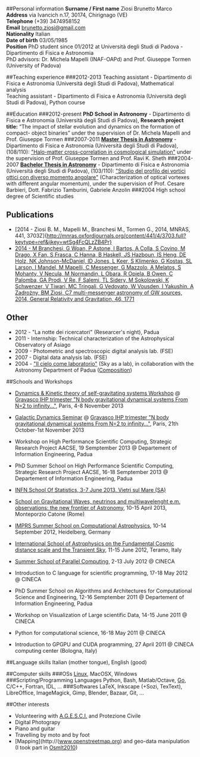 <!-- 
.. link: 
.. description: 
.. tags: personal, phd, work
.. date: 2013/08/16 23:40:58
.. title: Curriculum vitae
.. slug: curriculum-vitae
-->

##Personal information
**Surname / First name** Ziosi Brunetto Marco    
**Address** via Ivancich n.17, 30174, Chirignago (VE)    
**Telephone** (+39) 3474958152    
**Email** brunetto.ziosi@gmail.com    
**Nationality** Italian    
**Date of birth** 03/05/1985    
**Position** PhD student since 01/2012 at Università degli Studi di Padova - Dipartimento di Fisica e Astronomia    
PhD advisors: Dr. Michela Mapelli (INAF-OAPd) and Prof. Giuseppe Tormen (University of Padova)

##Teaching experience
###2012-2013
Teaching assistant - Dipartimento di Fisica e Astronomia (Università degli Studi di Padova), Mathematical
analysis    
Teaching assistant - Dipartimento di Fisica e Astronomia (Università degli Studi di Padova), Python
course    

##Education
###2012-present 
**PhD School in Astronomy** - Dipartimento di Fisica e Astronomia (Università degli Studi di Padova),
**Research project title:** “The impact of stellar evolution and dynamics on the formation of compact-
object binaries” under the supervision of Dr. Michela Mapelli and Prof. Giuseppe Tormen
###2007-2011
[**Master Thesis in Astronomy**](research/master.html) - Dipartimento di Fisica e Astronomia (Università degli Studi di Padova),
(108/110): ["Halo-matter cross-correlation in cosmological simulation"](../files/masterThesis.pdf) under the supervision of
Prof. Giuseppe Tormen and Prof. Ravi K. Sheth
###2004-2007
[**Bachelor Thesis in Astronomy**](research/bachelor.html) - Dipartimento di Fisica e Astronomia (Università degli Studi di Padova),
(103/110): ["Studio del profilo dei vortici ottici con diverso momento angolare"](../files/bachelorThesis.pdf) (Characterization of
optical vortexes with different angular momentum), under the supervision of Prof. Cesare Barbieri, Dott.
Fabrizio Tamburini, Gabriele Anzolin
###2004
High school degree of Scientific studies


## Publications

* [2014 - Ziosi B. M., Mapelli M., Branchesi M., Tormen G., 2014, MNRAS, 441, 3703Z]{http://mnras.oxfordjournals.org/content/441/4/3703.full?keytype=ref&ijkey=wtSg4FcQLzZB4Pr}
* [2014 - M Branchesi, G Woan, P Astone, I Bartos, A Colla, S Covino, M Drago, X Fan, S Frasca, C Hanna, B Haskell, JS Hazboun, IS Heng, DE Holz, NK Johnson-McDaniel, ID Jones, L Keer, S Klimenko, G Kostas, SL Larson, I Mandel, M Mapelli, C Messenger, G Mazzolo, A Melatos, S Mohanty, V Necula, M Normandin, L Obara, R Opiela, B Owen, C Palomba, GA Prodi, V Re, F Salemi, TL Sidery, M Sokolowski, K Schwenzer, V Tiwari, MC Tringali, G Vedovato, W Vousden, I Yakushin, A Zadrożny, BM Ziosi, C7 multi-messenger astronomy of GW sources, 2014, General Relativity and Gravitation, 46, 1771](http://link.springer.com/article/10.1007/s10714-014-1771-6)


## Other

* 2012 - "La notte dei ricercatori" (Researcer's night), Padua
* 2011 - Internship: Technical characterization of the Astrophysical Observatory of Asiago
* 2009 - Photometric and spectroscopic digital analysis lab. (FSE)
* 2007 - Digital data analysis lab. (FSE)
* 2004 - ["Il cielo come laboratorio"](http://www.astro.unipd.it/progettoeducativo/) (Sky as a lab), in collaboration with 
the Astronomy Department of Padua ([Composition](../files/CieloLaboratorio-Morin-ZiosiPontiniDelnegro.pdf))

##Schools and Workshops
* [Dynamics & Kinetic theory of self-gravitating systems Workshop](http://uma.ensta-paristech.fr/conf/gravasco/W2.html) @ [Gravasco IHP trimester "N body gravitational dynamical systems From N=2 to infinity..."](http://uma.ensta-paristech.fr/conf/gravasco/home.html), Paris, 4-8 November 2013

* [Galactic Dynamics Seminar](http://uma.ensta-paristech.fr/conf/gravasco/P3.html) @ [Gravasco IHP trimester "N body gravitational 
dynamical systems From N=2 to infinity..."](http://uma.ensta-paristech.fr/conf/gravasco/home.html), Paris, 21th October-1st November 2013
* Workshop on High Performance Scientific Computing, Strategic Research Project AACSE, 19 Semptember 2013 @ Departement of Information Engineering, Padua
* PhD Summer School on High Performance Scientific Computing, Strategic Research Project AACSE, 16-18 Semptember 2013 @ Departement of Information Engineering, Padua
* [INFN School Of Statistics, 3-7 June 2013, Vietri sul Mare (SA)](http://agenda.infn.it/conferenceDisplay.py?confId=5719)
* [School on Gravitational Waves, neutrinos 
and multiwavelenght e.m. observations: the new frontier of Astronomy](http://www.roma1.infn.it/teongrav/VESF/SCHOOL2013_WEBSITE/Vesf_School.html), 10-15 April 2013, Monteporzio Catone (Rome)
* [IMPRS Summer School on Computational Astrophysics](http://www.mpia.de/imprs-hd/SummerSchools/2012/), 10-14 September 2012, Heidelberg, Germany
* [International School of Astrophysics on the Fundamental Cosmic distance scale and the Transient Sky](http://isa2012.oa-teramo.inaf.it/index.php/home), 11-15 June 2012, Teramo, Italy
* [Summer School of Parallel Computing](http://www.cineca.it/it/content/summer-school-parallel-computing), 2-13 July 2012 @ CINECA
* Introduction to C language for scientific programming, 17-18 May 2012 @ CINECA
* PhD Summer School on Algorithms and Architectures for Computational Science and Engineering, 12-16 Semptember 2011 @ Departement of Information Engineering, Padua
* Workshop on Visualization of Large scientific Data, 14-15 June 2011 @ CINECA
* Python for computational science, 16-18 May 2011 @ CINECA
* Introduction to GPGPU and CUDA programming, 27 April 2011 @ CINECA computing center (Bologna, Italy)

##Language skills
Italian (mother tongue), English (good)

##Computer skills
###OSs
[Linux](http://www.ubuntu.org), MacOSX, Windows
###Scripting/Programming Languages
Python, Bash, Matlab/Octave, [Go](http://golang.org), C/C++, Fortran, IDL, ...
###Softwares
LaTeX, Inkscape (+Sozi, TexText), LibreOffice, ImageMagick, Gimp, Blender, Bazaar, Git, ...

##Other interests
* Volunteering with [A.G.E.S.C.I.](http://www.agesci.org) and Protezione Civile
* Digital Photograpy
* Piano and guitar
* Travelling by moto and by foot
* [Mapping](http://(www.openstreetmap.org) and geo-data manipulation 
(I took part in [OsmIt2010](http://www.dicat.unige.it/osmit2010/))
